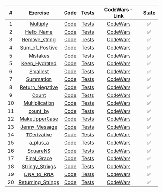 | # | Exercise  | Code  | Tests | CodeWars - Link | State |
|:-:|:-:|:-:|:-:|:-:|:-:|
|1|[Multiply](https://github.com/lfteixeira996/CodeWars/tree/master/Python/8kyu/Multiply/README.md)     			| [Code](https://github.com/lfteixeira996/CodeWars/tree/master/Python/8kyu/Multiply/Multiply.py)|[Tests](https://github.com/lfteixeira996/CodeWars/tree/master/Python/8kyu/Multiply/tests.py)						|[CodeWars](https://www.codewars.com/kata/multiply/train/python)													|:white_check_mark:|
|2|[Hello_Name](https://github.com/lfteixeira996/CodeWars/tree/master/Python/8kyu/Hello_Name/README.md) 			| [Code](https://github.com/lfteixeira996/CodeWars/tree/master/Python/8kyu/Hello_Name/Hello_Name.py)|[Tests](https://github.com/lfteixeira996/CodeWars/tree/master/Python/8kyu/Hello_Name/tests.py)					|[CodeWars](https://www.codewars.com/kata/57e3f79c9cb119374600046b/train/python)									|:white_check_mark:|
|3|[Remove_string](https://github.com/lfteixeira996/CodeWars/tree/master/Python/8kyu/Remove_string/README.md) 		| [Code](https://github.com/lfteixeira996/CodeWars/tree/master/Python/8kyu/Remove_string/Remove_string.py)|[Tests](https://github.com/lfteixeira996/CodeWars/tree/master/Python/8kyu/Remove_string/tests.py)		|[CodeWars](https://www.codewars.com/kata/remove-string-spaces/train/python)										|:white_check_mark:|
|4|[Sum_of_Positive](https://github.com/lfteixeira996/CodeWars/tree/master/Python/8kyu/Sum_of_Positive/README.md) 	| [Code](https://github.com/lfteixeira996/CodeWars/tree/master/Python/8kyu/Sum_of_Positive/Sum_of_Positive.py)|[Tests](https://github.com/lfteixeira996/CodeWars/tree/master/Python/8kyu/Sum_of_Positive/tests.py)	|[CodeWars](https://www.codewars.com/kata/sum-of-positive/train/python)												|:white_check_mark:|
|5|[Mistakes](https://github.com/lfteixeira996/CodeWars/tree/master/Python/8kyu/Mistakes/README.md) 				| [Code](https://github.com/lfteixeira996/CodeWars/tree/master/Python/8kyu/Mistakes/Mistakes.py)|[Tests](https://github.com/lfteixeira996/CodeWars/tree/master/Python/8kyu/Mistakes/tests.py)						|[CodeWars](https://www.codewars.com/kata/correct-the-mistakes-of-the-character-recognition-software/train/python)	|:white_check_mark:|
|5|[Keep_Hydrated](https://github.com/lfteixeira996/CodeWars/tree/master/Python/8kyu/Keep_Hydrated/README.md) 		| [Code](https://github.com/lfteixeira996/CodeWars/tree/master/Python/8kyu/Keep_Hydrated/Keep_Hydrated.py)|[Tests](https://github.com/lfteixeira996/CodeWars/tree/master/Python/8kyu/Keep_Hydrated/tests.py)		|[CodeWars](https://www.codewars.com/kata/keep-hydrated-1/train/python)												|:white_check_mark:|
|6|[Smallest](https://github.com/lfteixeira996/CodeWars/tree/master/Python/8kyu/Smallest/README.md) 				| [Code](https://github.com/lfteixeira996/CodeWars/tree/master/Python/8kyu/Smallest/Smallest.py)|[Tests](https://github.com/lfteixeira996/CodeWars/tree/master/Python/8kyu/Smallest/tests.py)						|[CodeWars](https://www.codewars.com/kata/find-the-smallest-integer-in-the-array/train/python)						|:white_check_mark:|
|7|[Summation](https://github.com/lfteixeira996/CodeWars/tree/master/Python/8kyu/Summation/README.md) 				| [Code](https://github.com/lfteixeira996/CodeWars/tree/master/Python/8kyu/Summation/Summation.py)|[Tests](https://github.com/lfteixeira996/CodeWars/tree/master/Python/8kyu/Summation/tests.py)					|[CodeWars](https://www.codewars.com/kata/grasshopper-summation/train/python)										|:white_check_mark:|
|8|[Return_Negative](https://github.com/lfteixeira996/CodeWars/tree/master/Python/8kyu/Return_Negative/README.md) 	| [Code](https://github.com/lfteixeira996/CodeWars/tree/master/Python/8kyu/Return_Negative/Return_Negative.py)|[Tests](https://github.com/lfteixeira996/CodeWars/tree/master/Python/8kyu/Return_Negative/tests.py)	|[CodeWars](https://www.codewars.com/kata/return-negative/train/python)												|:white_check_mark:|
|9|[Count](https://github.com/lfteixeira996/CodeWars/tree/master/Python/8kyu/Count/README.md) 						| [Code](https://github.com/lfteixeira996/CodeWars/tree/master/Python/8kyu/Count/Count.py)|[Tests](https://github.com/lfteixeira996/CodeWars/tree/master/Python/8kyu/Count/tests.py)								|[CodeWars](https://www.codewars.com/kata/count-of-positives-slash-sum-of-negatives/train/python)					|:white_check_mark:|
|10|[Multiplication](https://github.com/lfteixeira996/CodeWars/tree/master/Python/8kyu/Multiplication/README.md) 	| [Code](https://github.com/lfteixeira996/CodeWars/tree/master/Python/8kyu/Multiplication/Multiplication.py)|[Tests](https://github.com/lfteixeira996/CodeWars/tree/master/Python/8kyu/Multiplication/tests.py)		|[CodeWars](https://www.codewars.com/kata/simple-multiplication/train/python)										|:white_check_mark:|
|11|[count_by](https://github.com/lfteixeira996/CodeWars/tree/master/Python/8kyu/count_by/README.md) 				| [Code](https://github.com/lfteixeira996/CodeWars/tree/master/Python/8kyu/count_by/count_by.py)|[Tests](https://github.com/lfteixeira996/CodeWars/tree/master/Python/8kyu/count_by/tests.py)						|[CodeWars](https://www.codewars.com/kata/count-by-x/train/python)													|:white_check_mark:|
|12|[MakeUpperCase](https://github.com/lfteixeira996/CodeWars/tree/master/Python/8kyu/MakeUpperCase/README.md) 		| [Code](https://github.com/lfteixeira996/CodeWars/tree/master/Python/8kyu/MakeUpperCase/MakeUpperCase.py)|[Tests](https://github.com/lfteixeira996/CodeWars/tree/master/Python/8kyu/MakeUpperCase/tests.py)		|[CodeWars](https://www.codewars.com/kata/makeuppercase/train/python)												|:white_check_mark:|
|13|[Jenny_Message](https://github.com/lfteixeira996/CodeWars/tree/master/Python/8kyu/Jenny_Message/README.md) 		| [Code](https://github.com/lfteixeira996/CodeWars/tree/master/Python/8kyu/Jenny_Message/Jenny_Message.py)|[Tests](https://github.com/lfteixeira996/CodeWars/tree/master/Python/8kyu/Jenny_Message/tests.py)		|[CodeWars](https://www.codewars.com/kata/jennys-secret-message/train/python)										|:white_check_mark:|
|14|[TDerivative](https://github.com/lfteixeira996/CodeWars/tree/master/Python/8kyu/TDerivative/README.md) 			| [Code](https://github.com/lfteixeira996/CodeWars/tree/master/Python/8kyu/TDerivative/TDerivative.py)|[Tests](https://github.com/lfteixeira996/CodeWars/tree/master/Python/8kyu/TDerivative/tests.py)				|[CodeWars](https://www.codewars.com/kata/5963c18ecb97be020b0000a2/train/python)									|:white_check_mark:|
|15|[a_plus_a](https://github.com/lfteixeira996/CodeWars/tree/master/Python/8kyu/a_plus_a/README.md) 				| [Code](https://github.com/lfteixeira996/CodeWars/tree/master/Python/8kyu/a_plus_a/a_plus_a.py)|[Tests](https://github.com/lfteixeira996/CodeWars/tree/master/Python/8kyu/a_plus_a/tests.py)						|[CodeWars](https://www.codewars.com/kata/5a2be17aee1aaefe2a000151/train/python)									|:white_check_mark:|
|16|[SquareNS](https://github.com/lfteixeira996/CodeWars/tree/master/Python/8kyu/SquareNS/README.md) 				| [Code](https://github.com/lfteixeira996/CodeWars/tree/master/Python/8kyu/SquareNS/SquareNS.py)|[Tests](https://github.com/lfteixeira996/CodeWars/tree/master/Python/8kyu/SquareNS/tests.py)						|[CodeWars](https://www.codewars.com/kata/515e271a311df0350d00000f/train/python)									|:white_check_mark:|
|17|[Final_Grade](https://github.com/lfteixeira996/CodeWars/tree/master/Python/8kyu/Final_Grade/README.md) 			| [Code](https://github.com/lfteixeira996/CodeWars/tree/master/Python/8kyu/Final_Grade/Final_Grade.py)|[Tests](https://github.com/lfteixeira996/CodeWars/tree/master/Python/8kyu/Final_Grade/tests.py)				|[CodeWars](https://www.codewars.com/kata/5ad0d8356165e63c140014d4/train/python)									|:white_check_mark:|
|18|[Stringy_Strings](https://github.com/lfteixeira996/CodeWars/tree/master/Python/8kyu/Stringy_Strings/README.md) | [Code](https://github.com/lfteixeira996/CodeWars/tree/master/Python/8kyu/Stringy_Strings/Stringy_Strings.py)|[Tests](https://github.com/lfteixeira996/CodeWars/tree/master/Python/8kyu/Stringy_Strings/tests.py)|[CodeWars](https://www.codewars.com/kata/563b74ddd19a3ad462000054/train/python/604905550df61100166f6d3a)|:white_check_mark:|
|19|[DNA_to_RNA](https://github.com/lfteixeira996/CodeWars/blob/master/Python/8kyu/DNA_to_RNA/README.md) | [Code](https://github.com/lfteixeira996/CodeWars/blob/master/Python/8kyu/DNA_to_RNA/DNA_RNA.py)|[Tests](https://github.com/lfteixeira996/CodeWars/blob/master/Python/8kyu/DNA_to_RNA/test.py)|[CodeWars](https://www.codewars.com/kata/5556282156230d0e5e000089/solutions/python)|:white_check_mark:|
|20|[Returning_Strings](https://github.com/lfteixeira996/CodeWars/blob/master/Python/8kyu/Returning_Strings/README.md) | [Code](https://github.com/lfteixeira996/CodeWars/blob/master/Python/8kyu/Returning_Strings/Returning_Strings.py)|[Tests](https://github.com/lfteixeira996/CodeWars/blob/master/Python/8kyu/Returning_Strings/test.py)|[CodeWars](https://www.codewars.com/kata/55a70521798b14d4750000a4)|:white_check_mark:|
